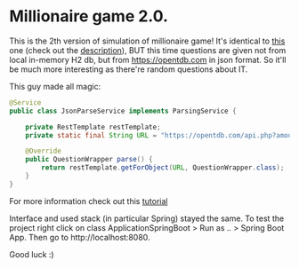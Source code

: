 # Millionaire game 2.0.

This is the 2th version of simulation of
millionaire game! It's identical 
to [this]("https://github.com/Elya2305/TesterAppSpringBoot")
one (check out the [description]("https://github.com/Elya2305/TesterAppSpringBoot/blob/master/README.md")), 
BUT this time questions are given
not from local in-memory H2 db, but
from https://opentdb.com in json format.
So it'll be much 
more interesting as there're random
questions about IT.

This guy made all magic: 
```java
@Service
public class JsonParseService implements ParsingService {

    private RestTemplate restTemplate;
    private static final String URL = "https://opentdb.com/api.php?amount=5&category=18";

    @Override
    public QuestionWrapper parse() {
        return restTemplate.getForObject(URL, QuestionWrapper.class);
    }
}
``` 
For more information check out 
this [tutorial]("https://www.baeldung.com/rest-template) 



Interface and used stack (in particular Spring) stayed 
the same. To test the project right click on class ApplicationSpringBoot > Run as .. > Spring Boot App.
 Then go to http://localhost:8080.
 
 Good luck :)
